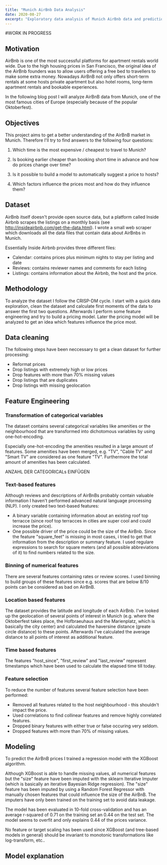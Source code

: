 ```yaml
---
title: "Munich AirBnb Data Analysis"
date: 2020-08-27
excerpt: "Exploratory data analysis of Munich AirBnb data and prediction of AirBnb prices."
---
```


#WORK IN PROGRESS

## Motivation
AirBnb is one of the most successful platforms for apartment rentals world wide. Due to the high housing prices in San Francisco, the original idea of the AirBnb founders was to allow users offering a free bed to travellers to make some extra money. Nowadays AirBnB not only offers short-term rentals at some hosts private apartment but also hotel rooms, long-term apartment rentals and bookable experiences.

In the following blog post I will analyze AirBnB data from Munich, one of the most famous cities of Europe (especially because of the popular Oktoberfest).

## Objectives
This project aims to get a better understanding of the AirBnB market in Munich.
Therefore I'll try to find answers to the following four questions:

1. Which time is the most expensive / cheapest to travel to Munich?

2. Is booking earlier cheaper than booking short time in advance and how do prices change over time?

3. Is it possible to build a model to automatically suggest a price to hosts?

4. Which factors influence the prices most and how do they influence them?

## Dataset
AirBnb itself doesn't provide open source data, but a platform called Inside Airbnb scrapes the listings on a monthly basis (see http://insideairbnb.com/get-the-data.html). I wrote a small web scraper which downloads all the data files that contain data about AirBnbs in Munich.

Essentially Inside Airbnb provides three different files: 
* Calendar: contains prices plus minimum nights to stay per listing and date
* Reviews: contains reviewer names and comments for each listing
* Listings: contains information about the Airbnb, the host and the price.

## Methodology
To analyze the dataset I follow the CRISP-DM cycle. I start with a quick data exploration, clean the dataset and calculate first moments of the data to answer the first two questions. Afterwards I perform some feature engineering and try to build a pricing model. Later the pricing model will be analyzed to get an idea which features influence the price most.

## Data cleaning
The following steps have been neccessary to get a clean dataset for further processing:
* Reformat prices
* Drop listings with extremely high or low prices
* Drop features with more than 70% missing values
* Drop listings that are duplicates
* Drop listings with missing geolocation

## Feature Engineering

### Transformation of categorical variables
The dataset contains several categorical variables like amenities or the neighbourhood that are transformed into dichotomous variables by using one-hot-encoding.

Especially one-hot-encoding the amenities resulted in a large amount of features. Some amenities have been merged, e.g. "TV", "Cable TV" and "Smart TV" are considered as one feature "TV". Furthermore the total amount of amenities has been calculated.

ANZAHL DER CATEGORICALs EINFÜGEN

### Text-based features
Although reviews and descriptions of AirBnBs probably contain valuable information I haven't performed advanced natural language processing (NLP). I only created two text-based features:
* A binary variable containing information about an existing roof top terracce (since roof top terracces in cities are super cool and could increase the price).
* One possible driver of the price could be the size of the AirBnb. Since the feature "square_feet" is missing in most cases, i tried to get that information from the description or summary feature. I used regulare expressions to search for square meters (and all possible abbreviations of it) to find numbers related to the size.

### Binning of numerical features
There are several features containing rates or review scores. I used binning to build groups of these features since e.g. scores that are below 8/10 points can be considered as bad on AirBnB.

### Location based features
The dataset provides the latitude and longitude of each AirBnb. I've looked up the geolocation of several points of interest in Munich (e.g. where the Oktoberfest takes place, the Hofbraeuhaus and the Marienplatz, which is basically the city center) and calculated the haversine distance (greate circle distance) to these points. Afterwards I've calculated the average distance to all points of interest as additional feature.

### Time based features
The features "host_since", "first_review" and "last_review" represent timestamps which have been used to calculate the elapsed time till today. 

### Feature selection
To reduce the number of features several feature selection have been performed:
*  Removed all features related to the host neighbourhood - this shouldn't impact the price.
* Used correlations to find collinear features and remove highly correlated features.
* Dropped binary features with either true or false occuring very seldom.
* Dropped features with more than 70% of missing values.


## Modeling 
To predict the AirBnB prices I trained a regression model with the XGBoost algorithm. 

Although XGBoost is able to handle missing values, all numerical features but the "size" feature have been imputed with the sklearn Iterative Imputer (which is basically an iterative Bayesian Ridge regression). The "size" feature has been imputed by using a Random Forest Regressor with manually chosen features that could influence the size of the AirBnB. The imputers have only been trained on the training set to avoid data leakage.

The model has been evaluated in 10-fold cross-validation and has an average r-squared of 0.71 on the training set an 0.44 on the test set. The model seems to overfit and only explains 0.44 of the prices variance. 


No feature or target scaling has been used since XGBoost (and tree-based models in general) should be invariant to monotonic transformations like log-transform, etc..

## Model explanation
